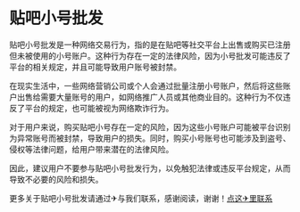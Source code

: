 # 贴吧小号批发

贴吧小号批发是一种网络交易行为，指的是在贴吧等社交平台上出售或购买已注册但未被使用的小号账户。这种行为存在一定的法律风险，因为小号批发可能违反了平台的相关规定，并且可能导致用户账号被封禁。

在现实生活中，一些网络营销公司或个人会通过批量注册小号账户，然后将这些账户出售给需要大量账号的用户，如网络推广人员或其他商业目的。这种行为不仅违反了平台的规定，也可能被视为网络欺诈行为。

对于用户来说，购买贴吧小号存在一定的风险，因为这些小号账户可能被平台识别为异常账号而被封禁，导致用户的损失。同时，购买小号账号也可能涉及到盗号、侵权等法律问题，给用户带来潜在的法律风险。

因此，建议用户不要参与贴吧小号批发行为，以免触犯法律或违反平台规定，从而导致不必要的风险和损失。

更多关于贴吧小号批发请通过✈与我们联系，感谢阅读，谢谢！[点这✈里联系](https://c.k02.cc)